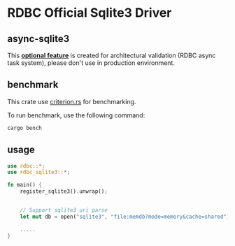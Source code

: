 # RDBC Official Sqlite3 Driver 

## async-sqlite3

This [**optional feature**](https://doc.rust-lang.org/cargo/reference/features.html) is created for architectural validation (RDBC async task system), please don't use in production environment.


## benchmark

This crate use [criterion.rs](https://bheisler.github.io/criterion.rs) for benchmarking.

To run benchmark, use the following command:

```bash
cargo bench
```

## usage

```rust
use rdbc::*;
use rdbc_sqlite3::*;

fn main() {
    register_sqlite3().unwrap();


    // Support sqlite3 uri parse
    let mut db = open("sqlite3", "file:memdb?mode=memory&cache=shared").unwrap();

    .....
}
```